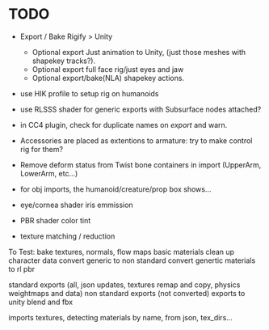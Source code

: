 # TODO

- Export / Bake Rigify > Unity
    - Optional export Just animation to Unity, (just those meshes with shapekey tracks?).
    - Optional export full face rig/just eyes and jaw
    - Optional export/bake(NLA) shapekey actions.

- use HIK profile to setup rig on humanoids

- use RLSSS shader for generic exports with Subsurface nodes attached?

- in CC4 plugin, check for duplicate names on *export* and warn.




- Accessories are placed as extentions to armature: try to make control rig for them?
- Remove deform status from Twist bone containers in import (UpperArm, LowerArm, etc...)
- for obj imports, the humanoid/creature/prop box shows...
- eye/cornea shader iris emmission
- PBR shader color tint
- texture matching / reduction

To Test:
bake textures, normals, flow maps
basic materials
clean up character data
convert generic to non standard
convert genertic materials to rl pbr

standard exports (all, json updates, textures remap and copy, physics weightmaps and data)
non standard exports (not converted)
exports to unity blend and fbx


imports textures, detecting materials by name, from json, tex_dirs...